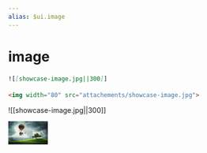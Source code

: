 ```yaml
---
alias: $ui.image
---
```

# image

```markdown
![[showcase-image.jpg||300]]

<img width="80" src="attachements/showcase-image.jpg">
```

<!-- preview --><p data-preview></p>

![[showcase-image.jpg||300]]

<img width="80" src="attachements/showcase-image.jpg">

<!-- end:preview --><p data-end></p>
